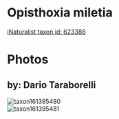 
Opisthoxia miletia
==================
  
[iNaturalist taxon id: 623386](https://www.inaturalist.org/taxa/623386)
# Photos

## by: Dario Taraborelli
  
![taxon161395480](https://inaturalist-open-data.s3.amazonaws.com/photos/172973936/medium.jpeg)  
![taxon161395481](https://inaturalist-open-data.s3.amazonaws.com/photos/172973968/medium.jpeg)